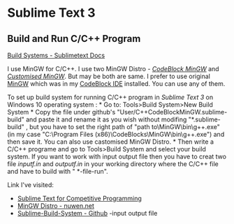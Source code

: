 # Sublime Text 3


## Build and Run C/C++ Program ##
[Build Systems - Sublimetext Docs](https://www.sublimetext.com/docs/3/build_systems.html)

I use MinGW for C/C++. I use two MinGW Distro - *[CodeBlock MinGW](http://www.codeblocks.org/)* and *[Customised MinGW](https://nuwen.net/mingw.html)*. But may be both are same.
I prefer to use original [MinGW](https://mingw-w64.org/doku.php) which was in my [CodeBlock IDE](http://www.codeblocks.org/) installed. You can use any of them.

To set up build system for running C/C++ program in *Sublime Text 3* on Windows 10 operating system :
    * Go to: Tools>Build System>New Build System
    * Copy the file under github's "User/C++CodeBlockMinGW.sublime-build" and paste it and rename it as you wish without modifing "*.sublime-build" , but you have to set the right path of "path to\\MinGW\\bin\\g++.exe" (in my case "C:\\Program Files (x86)\\CodeBlocks\\MinGW\\bin\\g++.exe") and then save it. You can also use castomised MinGW Distro.
    * Then write a C/C++ programe and go to Tools>Build System and select your build system. If you want to work with input output file then you have to creat two file *inputf.in* and *outputf.in* in your working directory where the C/C++ file and have to build with " *-file-run".


Link I've visited:
* [Sublime Text for Competitive Programming](http://ketangupta.in/blog/competitive/sublimetext/2016/06/28/sublime-text-competitive-programming/)
* [MinGW Distro - nuwen.net](https://nuwen.net/mingw.html)
* [Sublime-Build-System - Github](https://github.com/shikharkunal99/Sublime-Build-System) -input output file
